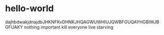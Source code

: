 # hello-world
dajhbdwakjdnajdbJHKNFKvDHNKJHQAGWUWHIUJQWBFGUQAYHGBIWJBGFUAKY
nothing important
kill everyone
live starving
